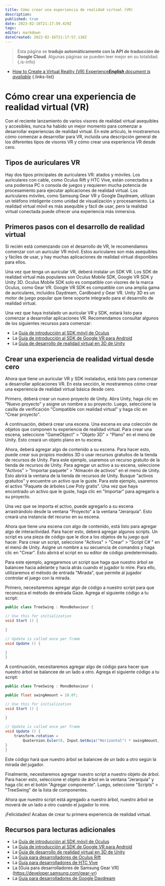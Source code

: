 ```yaml
---
title: Cómo crear una experiencia de realidad virtual (VR)
description: 
published: true
date: 2023-02-16T21:17:59.429Z
tags: 
editor: markdown
dateCreated: 2023-02-16T21:17:57.110Z
---
```


> Esta página se **tradujo automáticamente con la API de traducción de Google Cloud**.
Algunas páginas se pueden leer mejor en su totalidad.{.is-info}



- [How to Create a Virtual Reality (VR) Experience***English** document is available*](/en/Knowledge-base/Common/how-to-create-a-virtual-reality-vr-experience)
{.links-list}


# Cómo crear una experiencia de realidad virtual (VR)

Con el reciente lanzamiento de varios visores de realidad virtual asequibles y accesibles, nunca ha habido un mejor momento para comenzar a desarrollar experiencias de realidad virtual. En este artículo, le mostraremos cómo comenzar a desarrollar para VR, incluida una descripción general de los diferentes tipos de visores VR y cómo crear una experiencia VR desde cero.

## Tipos de auriculares VR

Hay dos tipos principales de auriculares VR: atados y móviles. Los auriculares con cable, como Oculus Rift y HTC Vive, están conectados a una poderosa PC o consola de juegos y requieren mucha potencia de procesamiento para ejecutar aplicaciones de realidad virtual. Los auriculares móviles, como Samsung Gear VR y Google Daydream, utilizan un teléfono inteligente como unidad de visualización y procesamiento. La realidad virtual móvil es más asequible y fácil de usar, pero la realidad virtual conectada puede ofrecer una experiencia más inmersiva.

## Primeros pasos con el desarrollo de realidad virtual

Si recién está comenzando con el desarrollo de VR, le recomendamos comenzar con un auricular VR móvil. Estos auriculares son más asequibles y fáciles de usar, y hay muchas aplicaciones de realidad virtual disponibles para ellos.

Una vez que tenga un auricular VR, deberá instalar un SDK VR. Los SDK de realidad virtual más populares son Oculus Mobile SDK, Google VR SDK y Unity 3D. Oculus Mobile SDK solo es compatible con visores de la marca Oculus, como Gear VR. Google VR SDK es compatible con una amplia gama de auriculares, incluidos Daydream, Cardboard y Gear VR. Unity 3D es un motor de juego popular que tiene soporte integrado para el desarrollo de realidad virtual.

Una vez que haya instalado un auricular VR y SDK, estará listo para comenzar a desarrollar aplicaciones VR. Recomendamos consultar algunos de los siguientes recursos para comenzar:

- La [Guía de introducción al SDK móvil de Oculus](https://developer.oculus.com/documentation/mobilesdk/latest/concepts/mobile-getting-started/)
- La [Guía de introducción al SDK de Google VR para Android](https://developers.google.com/vr/android/get-started)
- La [Guía de desarrollo de realidad virtual en 3D de Unity](https://learn.unity.com/tutorial/virtual-reality-development)

## Crear una experiencia de realidad virtual desde cero

Ahora que tiene un auricular VR y SDK instalados, está listo para comenzar a desarrollar aplicaciones VR. En esta sección, le mostraremos cómo crear una experiencia de realidad virtual básica desde cero.

Primero, deberá crear un nuevo proyecto de Unity. Abra Unity, haga clic en "Nuevo proyecto" y asigne un nombre a su proyecto. Luego, seleccione la casilla de verificación "Compatible con realidad virtual" y haga clic en "Crear proyecto".

A continuación, deberá crear una escena. Una escena es una colección de objetos que componen tu experiencia de realidad virtual. Para crear una escena, seleccione "GameObject" > "Objeto 3D" > "Plano" en el menú de Unity. Esto creará un objeto plano en tu escena.

Ahora, deberá agregar algo de contenido a su escena. Para hacer esto, puede crear sus propios modelos 3D o usar recursos gratuitos de la tienda de recursos de Unity. Para este ejemplo, usaremos un recurso gratuito de la tienda de recursos de Unity. Para agregar un activo a su escena, seleccione "Activos" > "Importar paquete" > "Almacén de activos" en el menú de Unity. Esto abrirá la ventana de la tienda de recursos de Unity. Busque "activos gratuitos" y encuentre un activo que le guste. Para este ejemplo, usaremos el activo "Paquete de árboles Low Poly gratis". Una vez que haya encontrado un activo que le guste, haga clic en "Importar" para agregarlo a su proyecto.

Una vez que se importa el activo, puede agregarlo a su escena arrastrándolo desde la ventana "Proyecto" a la ventana "Jerarquía". Esto creará una instancia del recurso en su escena.

Ahora que tiene una escena con algo de contenido, está listo para agregar algo de interactividad. Para hacer esto, deberá agregar algunos scripts. Un script es una pieza de código que le dice a los objetos de tu juego qué hacer. Para crear un script, seleccione "Activos" > "Crear" > "Script C# " en el menú de Unity. Asigne un nombre a su secuencia de comandos y haga clic en "Crear". Esto abrirá el script en su editor de código predeterminado.

Para este ejemplo, agregaremos un script que haga que nuestro árbol se balancee hacia adelante y hacia atrás cuando el jugador lo mire. Para ello, utilizaremos el método de entrada "Mirada", que permite al jugador controlar el juego con la mirada.

Primero, necesitaremos agregar algo de código a nuestro script para que reconozca el método de entrada Gaze. Agrega el siguiente código a tu script:

```csharp
public class TreeSwing : MonoBehaviour {

// Use this for initialization
void Start () {
	
}

// Update is called once per frame
void Update () {
	
}
}
```

A continuación, necesitaremos agregar algo de código para hacer que nuestro árbol se balancee de un lado a otro. Agrega el siguiente código a tu script:

```csharp
public class TreeSwing : MonoBehaviour {

public float swingAmount = 10.0f;

// Use this for initialization
void Start () {
	
}

// Update is called once per frame
void Update () {
	transform.rotation = 
		Quaternion.Euler(0, Input.GetAxis("Horizontal") * swingAmount, 0);
}
}
```

Este código hará que nuestro árbol se balancee de un lado a otro según la mirada del jugador.

Finalmente, necesitaremos agregar nuestro script a nuestro objeto de árbol. Para hacer esto, seleccione el objeto de árbol en la ventana "Jerarquía" y haga clic en el botón "Agregar componente". Luego, seleccione "Scripts" > "TreeSwing" de la lista de componentes.

Ahora que nuestro script está agregado a nuestro árbol, nuestro árbol se moverá de un lado a otro cuando el jugador lo mire.

¡Felicidades! Acabas de crear tu primera experiencia de realidad virtual.

## Recursos para lecturas adicionales

- La [Guía de introducción al SDK móvil de Oculus](https://developer.oculus.com/documentation/mobilesdk/latest/concepts/mobile-getting-started/)
- La [Guía de introducción al SDK de Google VR para Android](https://developers.google.com/vr/android/get-started)
- La [Guía de desarrollo de realidad virtual en 3D de Unity](https://learn.unity.com/tutorial/virtual-reality-development)
- La [Guía para desarrolladores de Oculus Rift](https://developer.oculus.com/documentation/pcsdk/latest/concepts/index/)
- La [Guía para desarrolladores de HTC Vive](https://developer.vive.com/resources/knowledgebase/category_view/?catid=7)
- La [Guía para desarrolladores de Samsung Gear VR] (https://developer.samsung.com/gear-vr)
- La [Guía para desarrolladores de Google Daydream](https://developers.google.com/daydream)